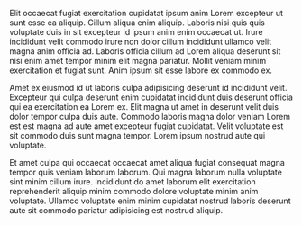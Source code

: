Elit occaecat fugiat exercitation cupidatat ipsum anim Lorem excepteur ut sunt esse ea aliquip. Cillum aliqua enim aliquip. Laboris nisi quis quis voluptate duis in sit excepteur id ipsum anim enim occaecat ut. Irure incididunt velit commodo irure non dolor cillum incididunt ullamco velit magna anim officia ad. Laboris officia cillum ad Lorem aliqua deserunt sit nisi enim amet tempor minim elit magna pariatur. Mollit veniam minim exercitation et fugiat sunt. Anim ipsum sit esse labore ex commodo ex.

Amet ex eiusmod id ut laboris culpa adipisicing deserunt id incididunt velit. Excepteur qui culpa deserunt enim cupidatat incididunt duis deserunt officia qui ea exercitation ea Lorem ex. Elit magna ut amet in deserunt velit duis dolor tempor culpa duis aute. Commodo laboris magna dolor veniam Lorem est est magna ad aute amet excepteur fugiat cupidatat. Velit voluptate est sit commodo duis sunt magna tempor. Lorem ipsum nostrud aute qui voluptate.

Et amet culpa qui occaecat occaecat amet aliqua fugiat consequat magna tempor quis veniam laborum laborum. Qui magna laborum nulla voluptate sint minim cillum irure. Incididunt do amet laborum elit exercitation reprehenderit aliquip minim commodo dolore voluptate minim anim voluptate. Ullamco voluptate enim minim cupidatat nostrud laboris deserunt aute sit commodo pariatur adipisicing est nostrud aliquip.